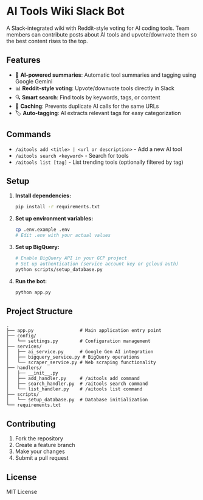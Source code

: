 # AI Tools Wiki Slack Bot

A Slack-integrated wiki with Reddit-style voting for AI coding tools. Team members can contribute posts about AI tools and upvote/downvote them so the best content rises to the top.

## Features

- 🤖 **AI-powered summaries**: Automatic tool summaries and tagging using Google Gemini
- 📊 **Reddit-style voting**: Upvote/downvote tools directly in Slack
- 🔍 **Smart search**: Find tools by keywords, tags, or content
- 💾 **Caching**: Prevents duplicate AI calls for the same URLs
- 🏷️ **Auto-tagging**: AI extracts relevant tags for easy categorization

## Commands

- `/aitools add <title> | <url or description>` - Add a new AI tool
- `/aitools search <keyword>` - Search for tools
- `/aitools list [tag]` - List trending tools (optionally filtered by tag)

## Setup

1. **Install dependencies:**
   ```bash
   pip install -r requirements.txt
   ```

2. **Set up environment variables:**
   ```bash
   cp .env.example .env
   # Edit .env with your actual values
   ```

3. **Set up BigQuery:**
   ```bash
   # Enable BigQuery API in your GCP project
   # Set up authentication (service account key or gcloud auth)
   python scripts/setup_database.py
   ```

4. **Run the bot:**
   ```bash
   python app.py
   ```

## Project Structure

```
.
├── app.py                 # Main application entry point
├── config/
│   └── settings.py        # Configuration management
├── services/
│   ├── ai_service.py      # Google Gen AI integration
│   ├── bigquery_service.py # BigQuery operations
│   └── scraper_service.py # Web scraping functionality
├── handlers/
│   ├── __init__.py
│   ├── add_handler.py     # /aitools add command
│   ├── search_handler.py  # /aitools search command
│   └── list_handler.py    # /aitools list command
├── scripts/
│   └── setup_database.py  # Database initialization
└── requirements.txt
```

## Contributing

1. Fork the repository
2. Create a feature branch
3. Make your changes
4. Submit a pull request

## License

MIT License
